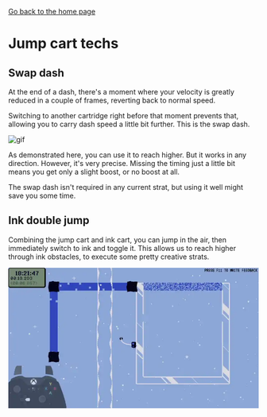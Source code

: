 [Go back to the home page](https://github.com/Doublevil/scbspeedrun)

# Jump cart techs

## Swap dash

At the end of a dash, there's a moment where your velocity is greatly reduced in a couple of frames, reverting back to normal speed.

Switching to another cartridge right before that moment prevents that, allowing you to carry dash speed a little bit further. This is the swap dash.

![gif](https://github.com/Doublevil/scbspeedrun/blob/main/media/tech/Movement_SwapDash.webp)

As demonstrated here, you can use it to reach higher. But it works in any direction. However, it's very precise. Missing the timing just a little bit means you get only a slight boost, or no boost at all.

The swap dash isn't required in any current strat, but using it well might save you some time.

## Ink double jump

Combining the jump cart and ink cart, you can jump in the air, then immediately switch to ink and toggle it. This allows us to reach higher through ink obstacles, to execute some pretty creative strats.

![gif](https://github.com/Doublevil/scbspeedrun/blob/main/media/tech/Movement_InkDoubleJump.webp)
